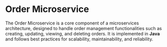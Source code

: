 # Order Microservice

The Order Microservice is a core component of a microservices architecture, designed to handle order management functionalities such as creating, updating, viewing, and deleting orders. It is implemented in **Java** and follows best practices for scalability, maintainability, and reliability.
